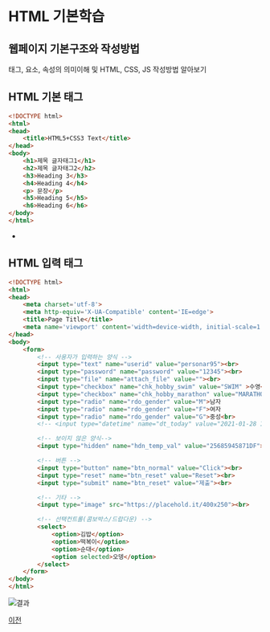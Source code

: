 # HTML 기본학습

## 웹페이지 기본구조와 작성방법
태그, 요소, 속성의 의미이해 및 HTML, CSS, JS 작성방법 알아보기

## HTML 기본 태그

```html
<!DOCTYPE html>
<html>
<head>
    <title>HTML5+CSS3 Text</title>
</head>
<body>
    <h1>제목 글자태그1</h1>
    <h2>제목 글자태그2</h2>
    <h3>Heading 3</h3>
    <h4>Heading 4</h4>
    <p> 문장</p>
    <h5>Heading 5</h5>
    <h6>Heading 6</h6>
</body>
</html>
```

-

## HTML 입력 태그

```html
<!DOCTYPE html>
<html>
<head>
    <meta charset='utf-8'>
    <meta http-equiv='X-UA-Compatible' content='IE=edge'>
    <title>Page Title</title>
    <meta name='viewport' content='width=device-width, initial-scale=1'>
</head>
<body>
    <form>
        <!-- 사용자가 입력하는 양식 -->
        <input type="text" name="userid" value="personar95"><br>
        <input type="password" name="password" value="12345"><br>
        <input type="file" name="attach_file" value=""><br>
        <input type="checkbox" name="chk_hobby_swim" value="SWIM" >수영<br>
        <input type="checkbox" name="chk_hobby_marathon" value="MARATHON">마라톤<br>
        <input type="radio" name="rdo_gender" value="M">남자
        <input type="radio" name="rdo_gender" value="F">여자
        <input type="radio" name="rdo_gender" value="G">중성<br>
        <!-- <input type="datetime" name="dt_today" value="2021-01-28 14:50:00"><br> -->

        <!-- 보이지 않은 양식-->
        <input type="hidden" name="hdn_temp_val" value="25685945871DF"><br>

        <!-- 버튼 -->
        <input type="button" name="btn_normal" value="Click"><br>
        <input type="reset" name="btn_reset" value="Reset"><br>
        <input type="submit" name="btn_reset" value="제출"><br>

        <!-- 기타 -->
        <input type="image" src="https://placehold.it/400x250"><br>

        <!-- 선택컨트롤(콤보박스/드랍다운) -->
        <select>
            <option>김밥</option>
            <option>떡복이</option>
            <option>순대</option>
            <option selected>오뎅</option>
        </select>
    </form>    
</body>
</html>
```

![결과](https://blogfiles.pstatic.net/MjAyMTAyMDZfMzkg/MDAxNjEyNjAzMjA1ODE5.LBDuQ6DH0C92rUDwGWqz4JSzTRWThQBX3q2ki4Ps7vYg.4V4EDTC6PDCFoSwC2_zbWi0f0x2424hbtxRrBIz3R_Ig.PNG.whgmlwl222/form_practice_result_01.png)


[이전](https://github.com/zizi0308/StudyHtml)
